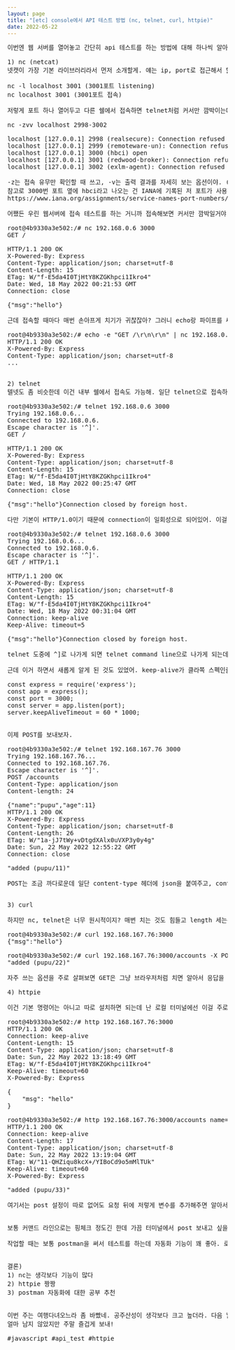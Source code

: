 ```yaml
---
layout: page
title: "[etc] console에서 API 테스트 방법 (nc, telnet, curl, httpie)"
date: 2022-05-22
---
```


<pre>
이번엔 웹 서버를 열어놓고 간단히 api 테스트를 하는 방법에 대해 하나씩 알아볼거야. 내 컴퓨터에서 익숙한 라이브러리를 사용해서 테스트할 수도 있지만 서버에 직접 들어가서 할 때도 있으니까 기본 방법부터 같이 보자. 여기선 3000번 포트에 {msg:'hello'} 반환하는 간단한 js서버를 띄워놨어.

1) nc (netcat)
넷캣이 가장 기본 라이브러리라서 먼저 소개할게. 얘는 ip, port로 접근해서 할 수 있는걸 대부분 할 수 있어. port listen, scan 등등.. 기능을 잠깐 살펴보면

nc -l localhost 3001 (3001포트 listening)
nc localhost 3001 (3001포트 접속)

저렇게 포트 하나 열어두고 다른 쉘에서 접속하면 telnet처럼 커서만 깜박이는데 거기에 메시지를 전송할 수 있어. 그리고 다른 유용한 기능은 포트 스캔이야. 저렇게 range 범위로도 할 수 있어.

nc -zvv localhost 2998-3002

localhost [127.0.0.1] 2998 (realsecure): Connection refused
localhost [127.0.0.1] 2999 (remoteware-un): Connection refused
localhost [127.0.0.1] 3000 (hbci) open
localhost [127.0.0.1] 3001 (redwood-broker): Connection refused
localhost [127.0.0.1] 3002 (exlm-agent): Connection refused

-z는 접속 유무만 확인할 때 쓰고, -v는 출력 결과를 자세히 보는 옵션이야. (vv는 더 자세히 보는거고) 
참고로 3000번 포트 옆에 hbci라고 나오는 건 IANA에 기록된 저 포트가 사용하고 있는 어플이니 참고만 하고.
https://www.iana.org/assignments/service-names-port-numbers/service-names-port-numbers.xhtml

어쨌든 우린 웹서버에 접속 테스트를 하는 거니까 접속해보면 커서만 깜박일거야. 거기에 GET / 엔터 두번 때리면 이렇게 나와. (HTTP rfc 문서를 보면 인터페이스 규약에 저렇게 되어있는거 알지?)

root@4b9330a3e502:/# nc 192.168.0.6 3000
GET /

HTTP/1.1 200 OK
X-Powered-By: Express
Content-Type: application/json; charset=utf-8
Content-Length: 15
ETag: W/"f-E5da4I0TjHtY8KZGKhpci1Ikro4"
Date: Wed, 18 May 2022 00:21:53 GMT
Connection: close

{"msg":"hello"}

근데 접속할 때마다 매번 손아프게 치기가 귀찮잖아? 그러니 echo랑 파이프를 써서 자동화 할 수 있어.

root@4b9330a3e502:/# echo -e "GET /\r\n\r\n" | nc 192.168.0.6 3000
HTTP/1.1 200 OK
X-Powered-By: Express
Content-Type: application/json; charset=utf-8
...


2) telnet
텔넷도 좀 비슷한데 이건 내부 쉘에서 접속도 가능해. 일단 telnet으로 접속하게 되면 nc랑 똑같이 GET / 를 입력할 수 있어.

root@4b9330a3e502:/# telnet 192.168.0.6 3000
Trying 192.168.0.6...
Connected to 192.168.0.6.
Escape character is '^]'.
GET /

HTTP/1.1 200 OK
X-Powered-By: Express
Content-Type: application/json; charset=utf-8
Content-Length: 15
ETag: W/"f-E5da4I0TjHtY8KZGKhpci1Ikro4"
Date: Wed, 18 May 2022 00:25:47 GMT
Connection: close

{"msg":"hello"}Connection closed by foreign host.

다만 기본이 HTTP/1.0이기 때문에 connection이 일회성으로 되어있어. 이걸 HTTP/1.1로 보내주면 keep-alive로 바뀌게 되는데 기본값이 5초라 다음 명령을 치기엔 좀 짧아서 금방 꺼져버리네. 

root@4b9330a3e502:/# telnet 192.168.0.6 3000
Trying 192.168.0.6...
Connected to 192.168.0.6.
Escape character is '^]'.
GET / HTTP/1.1

HTTP/1.1 200 OK
X-Powered-By: Express
Content-Type: application/json; charset=utf-8
Content-Length: 15
ETag: W/"f-E5da4I0TjHtY8KZGKhpci1Ikro4"
Date: Wed, 18 May 2022 00:31:04 GMT
Connection: keep-alive
Keep-Alive: timeout=5

{"msg":"hello"}Connection closed by foreign host.

telnet 도중에 ^]로 나가게 되면 telnet command line으로 나가게 되는데 거기서 다시 웹페이지 접속이나 이것저것 할 수 있지만 그런거 사용안할거니 그냥 나가면 돼. (^c or quit)

근데 이거 하면서 새롭게 알게 된 것도 있었어. keep-alive가 클라쪽 스펙인줄 알았는데 서버쪽이었더라고. 사실 조금만 깊이 생각해보면 당연한건데.. 어쨌든 keep-alive는 이렇게 설정이 가능해. (여기서는 js, express)

const express = require('express');
const app = express();
const port = 3000;
const server = app.listen(port);
server.keepAliveTimeout = 60 * 1000;


이제 POST를 보내보자.

root@4b9330a3e502:/# telnet 192.168.167.76 3000
Trying 192.168.167.76...
Connected to 192.168.167.76.
Escape character is '^]'.
POST /accounts
Content-Type: application/json
Content-length: 24

{"name":"pupu","age":11}
HTTP/1.1 200 OK
X-Powered-By: Express
Content-Type: application/json; charset=utf-8
Content-Length: 26
ETag: W/"1a-jJ7tWy+vDtgdXAlx0uVXP3y0y4g"
Date: Sun, 22 May 2022 12:55:22 GMT
Connection: close

"added (pupu/11)"

POST는 조금 까다로운데 일단 content-type 헤더에 json을 붙여주고, content-length를 지정해줘야 해. length 지정을 하지 않으면 엔터 두번 치는 순간 전송되버림. 근데 length를 실제 body보다 짧게 하면 서버에서 파싱이 에러나고, 길게 하면 그만큼 입력해주지 않으면 전송이 안되니까 글자수를 정확히 세야하는게 좀 귀찮긴 하더라고. 사용법은 nc도 동일해서 다시 적진 않을게.


3) curl

하지만 nc, telnet은 너무 원시적이지? 매번 치는 것도 힘들고 length 세는건 더 귀찮고. 그래서 보통 많이 쓰는 curl을 볼건데 GET /, POST /accounts 를 같이 볼게

root@4b9330a3e502:/# curl 192.168.167.76:3000
{"msg":"hello"}

root@4b9330a3e502:/# curl 192.168.167.76:3000/accounts -X POST -H "Content-Type: application/json" -d '{"name":"pupu","age":22}'
"added (pupu/22)"

자주 쓰는 옵션을 주로 살펴보면 GET은 그냥 브라우저처럼 치면 알아서 응답을 받아오는데 POST는 -X 옵션으로 메소드를 지정해줘야 해. PUT이면 -X PUT이 되겠지. 그리고 헤더는 -H "~~" 로 추가하고 -d 로 body를 채워넣으면 되고. 여기서는 length 설정 안해줘도 되니 개꿀.

4) httpie

이건 기본 명령어는 아니고 따로 설치하면 되는데 난 로컬 터미널에선 이걸 주로 쓰고 있어. 이것도 GET, POST 같이 볼게.

root@4b9330a3e502:/# http 192.168.167.76:3000
HTTP/1.1 200 OK
Connection: keep-alive
Content-Length: 15
Content-Type: application/json; charset=utf-8
Date: Sun, 22 May 2022 13:18:49 GMT
ETag: W/"f-E5da4I0TjHtY8KZGKhpci1Ikro4"
Keep-Alive: timeout=60
X-Powered-By: Express

{
    "msg": "hello"
}

root@4b9330a3e502:/# http 192.168.167.76:3000/accounts name=pupu age=33
HTTP/1.1 200 OK
Connection: keep-alive
Content-Length: 17
Content-Type: application/json; charset=utf-8
Date: Sun, 22 May 2022 13:19:04 GMT
ETag: W/"11-QHZiqu8kcX+/YIBoCd9o5mMlTUk"
Keep-Alive: timeout=60
X-Powered-By: Express

"added (pupu/33)"

여기서는 post 설정이 따로 없어도 요청 뒤에 저렇게 변수를 추가해주면 알아서 json으로 보내니 편하더라고. 만약 json 형식으로 보내고 싶으면 --raw 옵션으로 curl처럼 보내면 돼. 그리고 응답받은 내용은 컬러링된 내용이라 보기도 편해.


보통 커맨드 라인으로는 핑체크 정도긴 한데 가끔 터미널에서 post 보내고 싶을 때가 있어서 쭉 정리해봤어. nc -l 기능으로 해당 서버의 acl 확인을 미리 해볼 수 있는 것도 가끔 쓰고..

작업할 때는 보통 postman을 써서 테스트를 하는데 자동화 기능이 꽤 좋아. 로그인, 계정 생성, 데이터 입력 등 요청을 컬렉션 하나로 묶어서 스크립트 조금 추가해주면 클릭 한 번에 로그인 토큰 저장해서 기본 세팅을 해놓고 원하는 요청을 날릴 수 있어. 이건 postman 사이트나 여기저기 있으니 찾아봐. 왠만한건 이걸로 테스트 자동화도 가능할걸?


결론)
1) nc는 생각보다 기능이 많다
2) httpie 짱짱
3) postman 자동화에 대한 공부 추천


이번 주는 여행다녀오느라 좀 바빴네. 공주산성이 생각보다 크고 높더라. 다음 날에 다리가 후들후들.
얼마 남지 않았지만 주말 즐겁게 보내!

#javascript #api_test #httpie